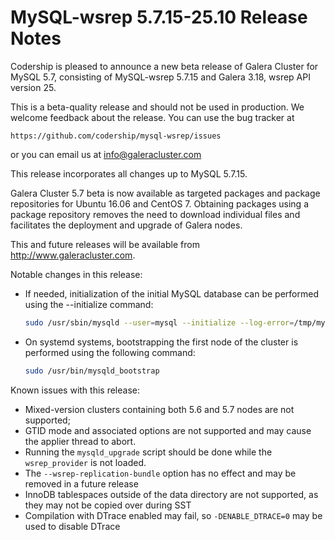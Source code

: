 # MySQL-wsrep 5.7.15-25.10 Release Notes

Codership is pleased to announce a new beta release of Galera Cluster for MySQL 5.7, consisting of MySQL-wsrep 5.7.15 and Galera 3.18, wsrep API version 25.

This is a beta-quality release and should not be used in production. We welcome feedback about the release. You can use the bug tracker at

```
https://github.com/codership/mysql-wsrep/issues
```

or you can email us at info@galeracluster.com

This release incorporates all changes up to MySQL 5.7.15.

Galera Cluster 5.7 beta is now available as targeted packages and package repositories for Ubuntu 16.06 and CentOS 7. Obtaining packages using a package repository removes the need to download individual files and facilitates the deployment and upgrade of Galera nodes.

This and future releases will be available from http://www.galeracluster.com.

Notable changes in this release:

*   If needed, initialization of the initial MySQL database can be performed using the --initialize command:

    ```bash
    sudo /usr/sbin/mysqld --user=mysql --initialize --log-error=/tmp/mysqld_initialize.log
    ```
*   On systemd systems, bootstrapping the first node of the cluster is performed using the following command:

    ```bash
    sudo /usr/bin/mysqld_bootstrap
    ```

Known issues with this release:

* Mixed-version clusters containing both 5.6 and 5.7 nodes are not supported;
* GTID mode and associated options are not supported and may cause the applier thread to abort.
* Running the `mysqld_upgrade` script should be done while the `wsrep_provider` is not loaded.
* The `--wsrep-replication-bundle` option has no effect and may be removed in a future release
* InnoDB tablespaces outside of the data directory are not supported, as they may not be copied over during SST
* Compilation with DTrace enabled may fail, so `-DENABLE_DTRACE=0` may be used to disable DTrace

